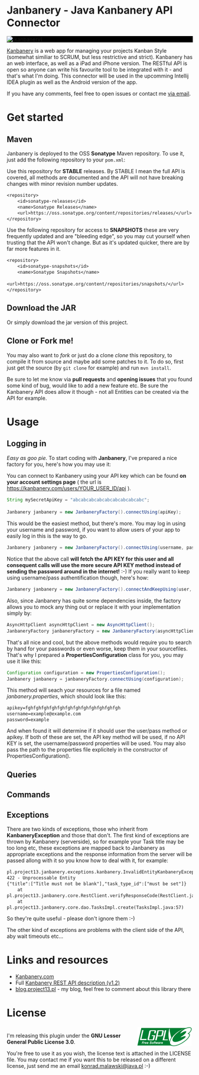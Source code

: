 Janbanery - Java Kanbanery API Connector
========================================
<a href="https://kanbanery.com/" style="display:block; background:black;">
<img src="https://sckrk.kanbanery.com/images/kanbanery-logo-small.png?1303131477" alt="[kanbanery]" style="background:black;"/><br/>
</a>

<a href="https://kanbanery.com/">Kanbanery</a> is a web app for managing your projects Kanban Style (somewhat similiar to SCRUM, but less restrictive and strict).
Kanbanery has an web interface, as well as a iPad and iPhone version. The RESTful API is open so anyone can write his
favourite tool to be integrated with it - and that's what I'm doing. This connector will be used in the upcomming Intellij
IDEA plugin as well as the Android version of the app.


If you have any comments, feel free to open issues or contact me <a href="mailto:konrad.malawski@java.pl">via email</a>.

Get started
===========
Maven
-----
Janbanery is deployed to the OSS **Sonatype** Maven repository. To use it, just add the following repository to your `pom.xml`:

Use this repository for **STABLE** releases. 
By STABLE I mean the full API is covered, all methods are documented and the API will not have breaking changes with minor revision number updates.

```
<repository>
    <id>sonatype-releases</id>
    <name>Sonatype Releases</name>
    <url>https://oss.sonatype.org/content/repositories/releases/</url>
</repository>
```

Use the following repository for access to **SNAPSHOTS** these are very frequently updated and are "bleeding edge", so you may cut yourself 
when trusting that the API won't change. But as it's updated quicker, there are by far more features in it.

```
<repository>
    <id>sonatype-snapshots</id>
    <name>Sonatype Snapshots</name>
    <url>https://oss.sonatype.org/content/repositories/snapshots/</url>
</repository>
```

Download the JAR
----------------
Or simply download the jar version of this project.

Clone or Fork me!
-----------------
You may also want to *fork* or just do a clone *clone* this repository, to compile it from source and maybe add some patches to it.
To do so, first just get the source (by `git clone` for example) and run `mvn install`.

Be sure to let me know via **pull requests** and **opening issues** that you found some kind of bug, would like to add a new feature etc.
Be sure the Kanbanery API does allow it though - not all Entities can be created via the API for example.

Usage
=====
Logging in
----------
*Easy as goo pie.* To start coding with **Janbanery**, I've prepared a nice factory for you, here's how you may use it:

You can connect to Kanbanery using your API key which can be found **on your account settings page** ( the url is https://kanbanery.com/users/YOUR_USER_ID/api ).

```java
String mySecretApiKey = "abcabcabcabcabcabcabcabcabc";

Janbanery janbanery = new JanbaneryFactory().connectUsing(apiKey);
```

This would be the easiest method, but there's more. You may log in using your username and password, if you want to allow users of your app to easily log in this is the way to go.

```java
Janbanery janbanery = new JanbaneryFactory().connectUsing(username, password);
```

Notice that the above call **will fetch the API KEY for this user and all consequent calls will use the more secure API KEY method instead of sending the password around in the internet!** :-)
If you really want to keep using username/pass authentification though, here's how:

```java
Janbanery janbanery = new JanbaneryFactory().connectAndKeepUsing(user, password);
```

Also, since Janbanery has quite some dependencies inside, the factory allows you to mock any thing out or replace it with your implementation simply by:

```java
AsyncHttpClient asyncHttpClient = new AsyncHttpClient();
JanbaneryFactory janbaneryFactory = new JanbaneryFactory(asyncHttpClient);
```

That's all nice and cool, but the above methods would require you to search by hand for your passwords or even worse, keep them in your sourcefiles.
That's why I prepared a **PropertiesConfiguration** class for you, you may use it like this:

```java
Configuration configuration = new PropertiesConfiguration();
Janbanery janbanery = janbaneryFactory.connectUsing(configuration);
```

This method will seach your resources for a file named *janbanery.properties*, which should look like this:

```
apikey=fghfghfghfghfghfghfghfghfghfghfghfgh
username=example@example.com
password=example
```

And when found it will determine if it should user the user/pass method or apikey. If both of these are set, the API key method will be used, if no API KEY is set, the username/password properties will be used.
You may also pass the path to the properties file explicitely in the constructor of PropertiesConfiguration().

Queries
-------

Commands
--------

Exceptions
----------
There are two kinds of exceptions, those who inherit from **KanbaneryException** and those that don't.
The first kind of exceptions are thrown by Kanbanery (serverside), so for example your Task title may be too long etc,
these exceptions are mapped back to Janbanery as appropriate exceptions and the response information from the server will
be passed allong with it so you know how to deal with it, for example:

```
pl.project13.janbanery.exceptions.kanbanery.InvalidEntityKanbaneryException: 422 - Unprocessable Entity
{"title":["Title must not be blank"],"task_type_id":["must be set"]}
	at pl.project13.janbanery.core.RestClient.verifyResponseCode(RestClient.java:79)
	at pl.project13.janbanery.core.dao.TasksImpl.create(TasksImpl.java:57)
```
So they're quite useful - please don't ignore them :-)

The other kind of exceptions are problems with the client side of the API, aby wait timeouts etc...

Links and resources
===================

* <a href="https://kanbanery.com">Kanbanery.com</a>
* Full <a href="http://support.kanbanery.com/entries/506142-api-version-1-2">Kanbanery REST API description (v1.2)</a>
* <a href="http://www.blog.project13.pl">blog.project13.pl</a> - my blog, feel free to comment about this library there

License
=======
<img style="float:right; padding:3px; " src="https://github.com/ktoso/janbanery/raw/master/lgplv3-147x51.png" alt="GNU LGPL v3"/><br/>
I'm releasing this plugin under the **GNU Lesser General Public License 3.0**.

You're free to use it as you wish, the license text is attached in the LICENSE file.
You may contact me if you want this to be released on a different license, just send me an email <a href="mailto:konrad.malawski@java.pl">konrad.malawski@java.pl</a> :-)
